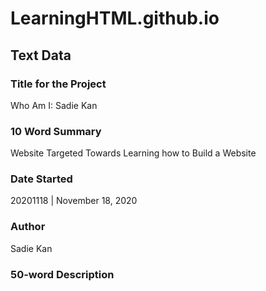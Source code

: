 # LearningHTML.github.io
## Text Data

### Title for the Project
Who Am I: Sadie Kan

### 10 Word Summary
Website Targeted Towards Learning how to Build a Website

### Date Started
20201118 | November 18, 2020

### Author
Sadie Kan

### 50-word Description
